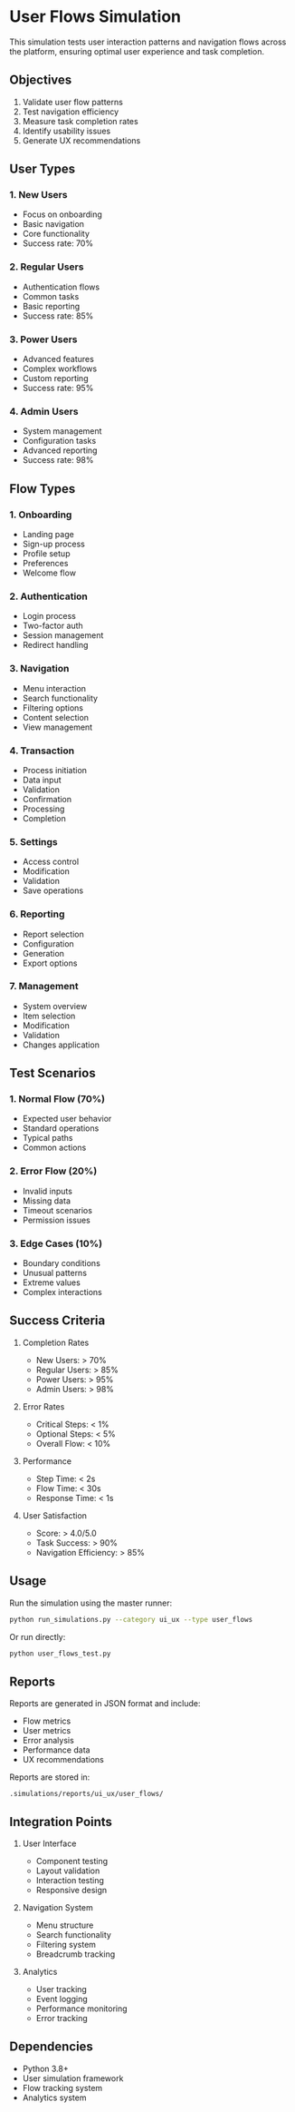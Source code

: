 # User Flows Simulation

This simulation tests user interaction patterns and navigation flows across the platform, ensuring optimal user experience and task completion.

## Objectives

1. Validate user flow patterns
2. Test navigation efficiency
3. Measure task completion rates
4. Identify usability issues
5. Generate UX recommendations

## User Types

### 1. New Users
- Focus on onboarding
- Basic navigation
- Core functionality
- Success rate: 70%

### 2. Regular Users
- Authentication flows
- Common tasks
- Basic reporting
- Success rate: 85%

### 3. Power Users
- Advanced features
- Complex workflows
- Custom reporting
- Success rate: 95%

### 4. Admin Users
- System management
- Configuration tasks
- Advanced reporting
- Success rate: 98%

## Flow Types

### 1. Onboarding
- Landing page
- Sign-up process
- Profile setup
- Preferences
- Welcome flow

### 2. Authentication
- Login process
- Two-factor auth
- Session management
- Redirect handling

### 3. Navigation
- Menu interaction
- Search functionality
- Filtering options
- Content selection
- View management

### 4. Transaction
- Process initiation
- Data input
- Validation
- Confirmation
- Processing
- Completion

### 5. Settings
- Access control
- Modification
- Validation
- Save operations

### 6. Reporting
- Report selection
- Configuration
- Generation
- Export options

### 7. Management
- System overview
- Item selection
- Modification
- Validation
- Changes application

## Test Scenarios

### 1. Normal Flow (70%)
- Expected user behavior
- Standard operations
- Typical paths
- Common actions

### 2. Error Flow (20%)
- Invalid inputs
- Missing data
- Timeout scenarios
- Permission issues

### 3. Edge Cases (10%)
- Boundary conditions
- Unusual patterns
- Extreme values
- Complex interactions

## Success Criteria

1. Completion Rates
   - New Users: > 70%
   - Regular Users: > 85%
   - Power Users: > 95%
   - Admin Users: > 98%

2. Error Rates
   - Critical Steps: < 1%
   - Optional Steps: < 5%
   - Overall Flow: < 10%

3. Performance
   - Step Time: < 2s
   - Flow Time: < 30s
   - Response Time: < 1s

4. User Satisfaction
   - Score: > 4.0/5.0
   - Task Success: > 90%
   - Navigation Efficiency: > 85%

## Usage

Run the simulation using the master runner:

```bash
python run_simulations.py --category ui_ux --type user_flows
```

Or run directly:

```bash
python user_flows_test.py
```

## Reports

Reports are generated in JSON format and include:
- Flow metrics
- User metrics
- Error analysis
- Performance data
- UX recommendations

Reports are stored in:
```
.simulations/reports/ui_ux/user_flows/
```

## Integration Points

1. User Interface
   - Component testing
   - Layout validation
   - Interaction testing
   - Responsive design

2. Navigation System
   - Menu structure
   - Search functionality
   - Filtering system
   - Breadcrumb tracking

3. Analytics
   - User tracking
   - Event logging
   - Performance monitoring
   - Error tracking

## Dependencies

- Python 3.8+
- User simulation framework
- Flow tracking system
- Analytics system

